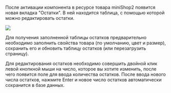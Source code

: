 После активации компонента в ресурсе товара miniShop2 появится новая вкладка "Остатки". В ней находится таблица, с помощью которой можно редактировать остатки.

[![](https://file.modx.pro/files/0/7/f/07fabf8b1eebd0e5ee0c48b5a5c4d6fas.jpg)](https://file.modx.pro/files/0/7/f/07fabf8b1eebd0e5ee0c48b5a5c4d6fa.png)

Для получения заполненной таблицы остатков предварительно необходимо заполнить свойства товара (по умолчанию, цвет и размер), сохранить его и обновить таблицу остатков (или перезагрузить страницу).

Для редактирования остатков необходимо совершить двойной клик левой кнопкной мыши на число, которое вы хотите изменить, после чего появится поле для ввода количества остатков. После ввода нового числа остатков, нажмите Enter и новое число остатков автоматически сохранится в базе данных.
